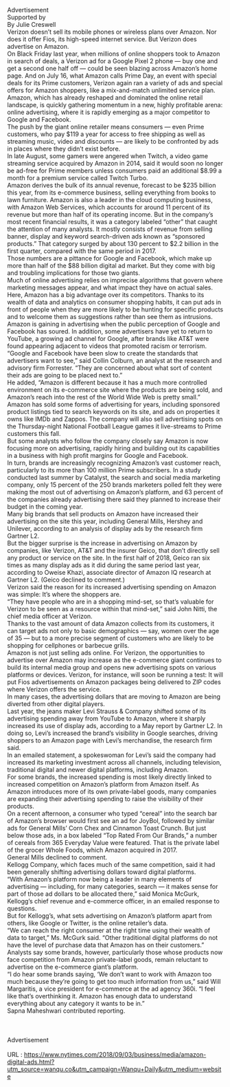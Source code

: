   Advertisement <br/>   Supported by <br/>   By Julie Creswell <br/>   Verizon doesn’t sell its mobile phones or wireless plans over Amazon. Nor does it offer Fios, its high-speed internet service. But Verizon does advertise on Amazon. <br/>   On Black Friday last year, when millions of online shoppers took to Amazon in search of deals, a Verizon ad for a Google Pixel 2 phone — buy one and get a second one half off — could be seen blazing across Amazon’s home page. And on July 16, what Amazon calls Prime Day, an event with special deals for its Prime customers, Verizon again ran a variety of ads and special offers for Amazon shoppers, like a mix-and-match unlimited service plan. <br/>   Amazon, which has already reshaped and dominated the online retail landscape, is quickly gathering momentum in a new, highly profitable arena: online advertising, where it is rapidly emerging as a major competitor to Google and Facebook. <br/>   The push by the giant online retailer means consumers — even Prime customers, who pay $119 a year for access to free shipping as well as streaming music, video and discounts — are likely to be confronted by ads in places where they didn’t exist before. <br/>   In late August, some gamers were angered when Twitch, a video game streaming service acquired by Amazon in 2014, said it would soon no longer be ad-free for Prime members unless consumers paid an additional $8.99 a month for a premium service called Twitch Turbo. <br/>   Amazon derives the bulk of its annual revenue, forecast to be $235 billion this year, from its e-commerce business, selling everything from books to lawn furniture. Amazon is also a leader in the cloud computing business, with Amazon Web Services, which accounts for around 11 percent of its revenue but more than half of its operating income. But in the company’s most recent financial results, it was a category labeled “other” that caught the attention of many analysts. It mostly consists of revenue from selling banner, display and keyword search-driven ads known as “sponsored products.” That category surged by about 130 percent to $2.2 billion in the first quarter, compared with the same period in 2017. <br/>   Those numbers are a pittance for Google and Facebook, which make up more than half of the $88 billion digital ad market. But they come with big and troubling implications for those two giants. <br/>   Much of online advertising relies on imprecise algorithms that govern where marketing messages appear, and what impact they have on actual sales. Here, Amazon has a big advantage over its competitors. Thanks to its wealth of data and analytics on consumer shopping habits, it can put ads in front of people when they are more likely to be hunting for specific products and to welcome them as suggestions rather than see them as intrusions. <br/>   Amazon is gaining in advertising when the public perception of Google and Facebook has soured. In addition, some advertisers have yet to return to YouTube, a growing ad channel for Google, after brands like AT&T were found appearing adjacent to videos that promoted racism or terrorism. <br/>   “Google and Facebook have been slow to create the standards that advertisers want to see,” said Collin Colburn, an analyst at the research and advisory firm Forrester. “They are concerned about what sort of content their ads are going to be placed next to.” <br/>   He added, “Amazon is different because it has a much more controlled environment on its e-commerce site where the products are being sold, and Amazon’s reach into the rest of the World Wide Web is pretty small.” <br/>   Amazon has sold some forms of advertising for years, including sponsored product listings tied to search keywords on its site, and ads on properties it owns like IMDb and Zappos. The company will also sell advertising spots on the Thursday-night National Football League games it live-streams to Prime customers this fall. <br/>   But some analysts who follow the company closely say Amazon is now focusing more on advertising, rapidly hiring and building out its capabilities in a business with high profit margins for Google and Facebook. <br/>   In turn, brands are increasingly recognizing Amazon’s vast customer reach, particularly to its more than 100 million Prime subscribers. In a study conducted last summer by Catalyst, the search and social media marketing company, only 15 percent of the 250 brands marketers polled felt they were making the most out of advertising on Amazon’s platform, and 63 percent of the companies already advertising there said they planned to increase their budget in the coming year. <br/>   Many big brands that sell products on Amazon have increased their advertising on the site this year, including General Mills, Hershey and Unilever, according to an analysis of display ads by the research firm Gartner L2. <br/>   But the bigger surprise is the increase in advertising on Amazon by companies, like Verizon, AT&T and the insurer Geico, that don’t directly sell any product or service on the site. In the first half of 2018, Geico ran six times as many display ads as it did during the same period last year, according to Oweise Khazi, associate director of Amazon IQ research at Gartner L2. (Geico declined to comment.) <br/>   Verizon said the reason for its increased advertising spending on Amazon was simple: It’s where the shoppers are. <br/>   “They have people who are in a shopping mind-set, so that’s valuable for Verizon to be seen as a resource within that mind-set,” said John Nitti, the chief media officer at Verizon. <br/>   Thanks to the vast amount of data Amazon collects from its customers, it can target ads not only to basic demographics — say, women over the age of 35 — but to a more precise segment of customers who are likely to be shopping for cellphones or barbecue grills. <br/>   Amazon is not just selling ads online. For Verizon, the opportunities to advertise over Amazon may increase as the e-commerce giant continues to build its internal media group and opens new advertising spots on various platforms or devices. Verizon, for instance, will soon be running a test: It will put Fios advertisements on Amazon packages being delivered to ZIP codes where Verizon offers the service. <br/>   In many cases, the advertising dollars that are moving to Amazon are being diverted from other digital players. <br/>   Last year, the jeans maker Levi Strauss & Company shifted some of its advertising spending away from YouTube to Amazon, where it sharply increased its use of display ads, according to a May report by Gartner L2. In doing so, Levi’s increased the brand’s visibility in Google searches, driving shoppers to an Amazon page with Levi’s merchandise, the research firm said. <br/>   In an emailed statement, a spokeswoman for Levi’s said the company had increased its marketing investment across all channels, including television, traditional digital and newer digital platforms, including Amazon. <br/>   For some brands, the increased spending is most likely directly linked to increased competition on Amazon’s platform from Amazon itself. As Amazon introduces more of its own private-label goods, many companies are expanding their advertising spending to raise the visibility of their products. <br/>   On a recent afternoon, a consumer who typed “cereal” into the search bar of Amazon’s browser would first see an ad for JoyBol, followed by similar ads for General Mills’ Corn Chex and Cinnamon Toast Crunch. But just below those ads, in a box labeled “Top Rated From Our Brands,” a number of cereals from 365 Everyday Value were featured. That is the private label of the grocer Whole Foods, which Amazon acquired in 2017. <br/>   General Mills declined to comment. <br/>   Kellogg Company, which faces much of the same competition, said it had been generally shifting advertising dollars toward digital platforms. <br/>   “With Amazon’s platform now being a leader in many elements of advertising — including, for many categories, search — it makes sense for part of those ad dollars to be allocated there,” said Monica McGurk, Kellogg’s chief revenue and e-commerce officer, in an emailed response to questions. <br/>   But for Kellogg’s, what sets advertising on Amazon’s platform apart from others, like Google or Twitter, is the online retailer’s data. <br/>   “We can reach the right consumer at the right time using their wealth of data to target,” Ms. McGurk said. “Other traditional digital platforms do not have the level of purchase data that Amazon has on their customers.” <br/>   Analysts say some brands, however, particularly those whose products now face competition from Amazon private-label goods, remain reluctant to advertise on the e-commerce giant’s platform. <br/>   “I do hear some brands saying, ‘We don’t want to work with Amazon too much because they’re going to get too much information from us,” said Will Margaritis, a vice president for e-commerce at the ad agency 360i. “I feel like that’s overthinking it. Amazon has enough data to understand everything about any category it wants to be in.” <br/>   Sapna Maheshwari contributed reporting. <br/>    <br/>    <br/>    <br/>   Advertisement <br/>  
 URL : https://www.nytimes.com/2018/09/03/business/media/amazon-digital-ads.html?utm_source=wanqu.co&utm_campaign=Wanqu+Daily&utm_medium=website